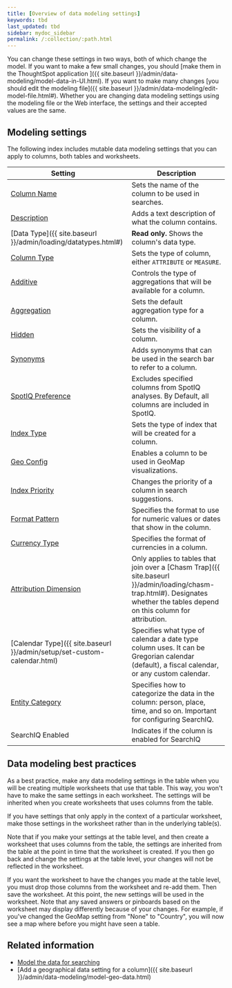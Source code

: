 ```yaml
---
title: [Overview of data modeling settings]
keywords: tbd
last_updated: tbd
sidebar: mydoc_sidebar
permalink: /:collection/:path.html
---
```


You can change these settings in two ways, both of which change the model.
If you want to make a few small changes, you should [make them in the
ThoughtSpot application ]({{ site.baseurl
}}/admin/data-modeling/model-data-in-UI.html). If you want to make many changes
[you should edit the modeling file]({{ site.baseurl
}}/admin/data-modeling/edit-model-file.html#). Whether you are changing data
modeling settings using the modeling file or the Web interface, the settings and
their accepted values are the same.

## Modeling settings

The following index includes mutable data modeling settings that you can apply to columns, both tables and worksheets.

| Setting&nbsp;&nbsp;&nbsp;&nbsp;&nbsp;| Description |
| --- | ---|
| [Column Name](change-column-basics.html#change-the-column-name#) | Sets the name of the column to be used in searches. |
|[Description](change-column-basics.html#change-column-description) | Adds a text description of what the column contains. |
| [Data Type]({{ site.baseurl }}/admin/loading/datatypes.html#) | <strong>Read only.</strong> Shows the column's data type. |
| [Column Type](change-column-basics.html#change-column-type) | Sets the type of column, either `ATTRIBUTE` or `MEASURE`. |
| [Additive](change-aggreg-additive.html#) | Controls the type of aggregations that will be available for a column. |
| [Aggregation](change-aggreg-additive.html#) | Sets the default aggregation type for a column. |
| [Hidden](change-visibility-synonym.html#) | Sets the visibility of a column. |
| [Synonyms](change-visibility-synonym.html#) | Adds synonyms that can be used in the search bar to refer to a column. |
| [SpotIQ Preference](spotiq-data-model-preferences.html#) | Excludes specified columns from SpotIQ analyses. By Default, all columns are included in SpotIQ. |
| [Index Type](change-index.html#) | Sets the type of index that will be created for a column. |
| [Geo Config](model-geo-data.html#) | Enables a column to be used in GeoMap visualizations. |
| [Index Priority](change-index.html#) | Changes the priority of a column in search suggestions. |
| [Format Pattern](set-format-pattern-numbers.html#) | Specifies the format to use for numeric values or dates that show in the column. |
| [Currency Type](set-format-pattern-numbers.html#set-currency-type) | Specifies the format of currencies in a column. |
| [Attribution Dimension](attributable-dimension.html#) | Only applies to tables that join over a [Chasm Trap]({{ site.baseurl }}/admin/loading/chasm-trap.html#). Designates whether the tables depend on this column for attribution. |
| [Calendar Type]({{ site.baseurl }}/admin/setup/set-custom-calendar.html) | Specifies what type of calendar a date type column uses. It can be Gregorian calendar (default), a fiscal calendar, or any custom calendar. |
| [Entity Category](set-entity-category.html#) | Specifies how to categorize the data in the column: person, place, time, and so on. Important for configuring SearchIQ. |
| SearchIQ Enabled | Indicates if the column is enabled for SearchIQ |

## Data modeling best practices

As a best practice, make any data modeling settings in the table when you will be creating multiple worksheets that use that table. This way, you won't have to make the same settings in each worksheet. The settings will be inherited when you create worksheets that uses columns from the table.

If you have settings that only apply in the context of a particular worksheet, make those settings in the worksheet rather than in the underlying table(s).

Note that if you make your settings at the table level, and then create a worksheet that uses columns from the table, the settings are inherited from the table at the point in time that the worksheet is created. If you then go back and change the settings at the table level, your changes will not be reflected in the worksheet.

If you want the worksheet to have the changes you made at the table level, you must drop those columns from the worksheet and re-add them. Then save the worksheet. At this point, the new settings will be used in the worksheet. Note that any saved answers or pinboards based on the worksheet may display differently because of your changes. For example, if you've changed the GeoMap setting from "None" to "Country", you will now see a map where before you might have seen a table.

## Related information  

- [Model the data for searching](semantic-modeling.html#)
- [Add a geographical data setting for a column]({{ site.baseurl }}/admin/data-modeling/model-geo-data.html)  
